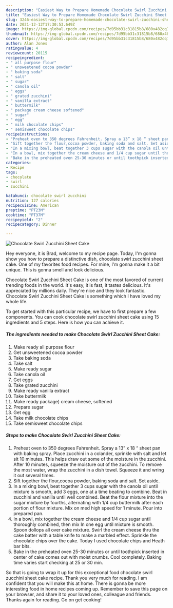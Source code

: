 ```yaml
---
description: "Easiest Way to Prepare Homemade Chocolate Swirl Zucchini Sheet Cake"
title: "Easiest Way to Prepare Homemade Chocolate Swirl Zucchini Sheet Cake"
slug: 3246-easiest-way-to-prepare-homemade-chocolate-swirl-zucchini-sheet-cake
date: 2021-12-12T17:30:53.649Z
image: https://img-global.cpcdn.com/recipes/7d95bb31c31815b8/680x482cq70/chocolate-swirl-zucchini-sheet-cake-recipe-main-photo.jpg
thumbnail: https://img-global.cpcdn.com/recipes/7d95bb31c31815b8/680x482cq70/chocolate-swirl-zucchini-sheet-cake-recipe-main-photo.jpg
cover: https://img-global.cpcdn.com/recipes/7d95bb31c31815b8/680x482cq70/chocolate-swirl-zucchini-sheet-cake-recipe-main-photo.jpg
author: Alan Jones
ratingvalue: 4
reviewcount: 20115
recipeingredient:
- " all purpose flour"
- " unsweetened cocoa powder"
- " baking soda"
- " salt"
- " sugar"
- " canola oil"
- " eggs"
- " grated zucchini"
- " vanilla extract"
- " buttermilk"
- " package cream cheese softened"
- " sugar"
- " egg"
- " milk chocolate chips"
- " semisweet chocolate chips"
recipeinstructions:
- "Preheat oven to 350 degrees Fahrenheit. Spray a 13” x 18 “ sheet pan with baking spray. Place zucchini in a colander, sprinkle with salt and let sit 10 minutes. This helps draw out some of the moisture in the zucchini. After 10 minutes, squeeze the moisture out of the zucchini. To remove the most water, wrap the zucchini in a dish towel. Squeeze it and wring it out several times."
- "Sift together the flour,cocoa powder, baking soda and salt. Set aside."
- "In a mixing bowl, beat together 3 cups sugar with the canola oil until mixture is smooth, add 3 eggs, one at a time beating to combine. Beat in zucchini and vanilla until well combined. Beat the flour mixture into the sugar mixture by fourths, alternating with 1/4 cup buttermilk after each portion of flour mixture. Mix on med high speed for 1 minute. Pour into prepared pan."
- "In a bowl, mix together the cream cheese and 1/4 cup sugar until thoroughly combined, then mix In one egg until mixture is smooth. Spoon dollops all over cake mixture. Swirl the cream cheese thru the cake batter with a table knife to make a marbled effect. Sprinkle the chocolate chips over the cake. Today I used chocolate chips and Heath bar bits."
- "Bake in the preheated oven 25-30 minutes or until toothpick inserted in center of cake comes out with moist crumbs. Cool completely. Baking time varies start checking at 25 or 30 min."
categories:
- Recipe
tags:
- chocolate
- swirl
- zucchini

katakunci: chocolate swirl zucchini 
nutrition: 127 calories
recipecuisine: American
preptime: "PT23M"
cooktime: "PT37M"
recipeyield: "2"
recipecategory: Dinner

---
```



![Chocolate Swirl Zucchini Sheet Cake](https://img-global.cpcdn.com/recipes/7d95bb31c31815b8/680x482cq70/chocolate-swirl-zucchini-sheet-cake-recipe-main-photo.jpg)

Hey everyone, it is Brad, welcome to my recipe page. Today, I'm gonna show you how to prepare a distinctive dish, chocolate swirl zucchini sheet cake. One of my favorites food recipes. For mine, I'm gonna make it a bit unique. This is gonna smell and look delicious.



Chocolate Swirl Zucchini Sheet Cake is one of the most favored of current trending foods in the world. It's easy, it is fast, it tastes delicious. It's appreciated by millions daily. They're nice and they look fantastic. Chocolate Swirl Zucchini Sheet Cake is something which I have loved my whole life.


To get started with this particular recipe, we have to first prepare a few components. You can cook chocolate swirl zucchini sheet cake using 15 ingredients and 5 steps. Here is how you can achieve it.

<!--inarticleads1-->

##### The ingredients needed to make Chocolate Swirl Zucchini Sheet Cake:

1. Make ready  all purpose flour
1. Get  unsweetened cocoa powder
1. Take  baking soda
1. Take  salt
1. Make ready  sugar
1. Take  canola oil
1. Get  eggs
1. Take  grated zucchini
1. Make ready  vanilla extract
1. Take  buttermilk
1. Make ready  package) cream cheese, softened
1. Prepare  sugar
1. Get  egg
1. Take  milk chocolate chips
1. Take  semisweet chocolate chips




<!--inarticleads2-->

##### Steps to make Chocolate Swirl Zucchini Sheet Cake:

1. Preheat oven to 350 degrees Fahrenheit. Spray a 13” x 18 “ sheet pan with baking spray. Place zucchini in a colander, sprinkle with salt and let sit 10 minutes. This helps draw out some of the moisture in the zucchini. After 10 minutes, squeeze the moisture out of the zucchini. To remove the most water, wrap the zucchini in a dish towel. Squeeze it and wring it out several times.
1. Sift together the flour,cocoa powder, baking soda and salt. Set aside.
1. In a mixing bowl, beat together 3 cups sugar with the canola oil until mixture is smooth, add 3 eggs, one at a time beating to combine. Beat in zucchini and vanilla until well combined. Beat the flour mixture into the sugar mixture by fourths, alternating with 1/4 cup buttermilk after each portion of flour mixture. Mix on med high speed for 1 minute. Pour into prepared pan.
1. In a bowl, mix together the cream cheese and 1/4 cup sugar until thoroughly combined, then mix In one egg until mixture is smooth. Spoon dollops all over cake mixture. Swirl the cream cheese thru the cake batter with a table knife to make a marbled effect. Sprinkle the chocolate chips over the cake. Today I used chocolate chips and Heath bar bits.
1. Bake in the preheated oven 25-30 minutes or until toothpick inserted in center of cake comes out with moist crumbs. Cool completely. Baking time varies start checking at 25 or 30 min.




So that is going to wrap it up for this exceptional food chocolate swirl zucchini sheet cake recipe. Thank you very much for reading. I am confident that you will make this at home. There is gonna be more interesting food in home recipes coming up. Remember to save this page on your browser, and share it to your loved ones, colleague and friends. Thanks again for reading. Go on get cooking!
